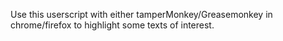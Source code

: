 Use this userscript with either tamperMonkey/Greasemonkey in chrome/firefox to highlight some texts of interest.